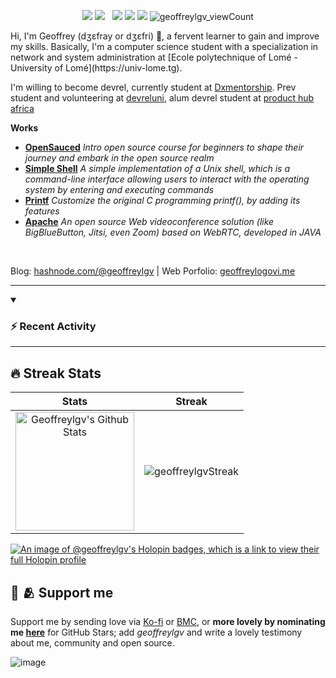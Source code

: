 <!-- **geoffreylgv/geoffreylgv** is a ✨ _special_ ✨ repository because its `README.md` (this file) appears on your GitHub profile. -->
<p align="center">
  <a href="https://ko-fi.com/geoffreylgv"><img src="https://img.shields.io/badge/Send love-F16061?style=for-the-badge&logo=ko-fi&logoColor=white"/></a>
  <a href="https://www.buymeacoffee.com/geoffreylgv"><img src="https://img.shields.io/badge/BMC-ffdd00?style=for-the-badge&logo=buy-me-a-coffee&logoColor=black"/></a>
  &nbsp;
  <a href="https://linkedin.com/in/geoffreylgv"><img src="https://img.shields.io/badge/linkedin-0077B5.svg?style=for-the-badge&logo=linkedin&logoColor=white"/></a>
  <a href="https://twitter.com/geoffreylgv"><img src="https://img.shields.io/badge/twitter-1DA1F2.svg?style=for-the-badge&logo=twitter&logoColor=white"/></a>
  <a href="https://geoffreylogovi.me/"><img src="https://img.shields.io/website-up-down-green-red/http/monip.org.svg?style=for-the-badge&logo=web&logoColor=white"/></a>
  <img src="https://komarev.com/ghpvc/?username=geoffreylgv&label=Profile%20views&color=0e75b6&style=for-the-badge" alt="geoffreylgv_viewCount" />
</p>
Hi, I'm Geoffrey (dʒɛfray or dʒɛfri) 🥲, a fervent learner to gain and improve my skills. Basically, I'm a computer science student with a specialization in network and system administration at [Ecole polytechnique of Lomé - University of Lomé](https://univ-lome.tg).

<!-- Currently student at [Africa Leadership X (ALX)](https://alxafrica.com), and preparing for Azure DevOps certification. -->
I'm willing to become devrel, currently student at [Dxmentorship](https://github.com/Dxmentorship). Prev student and volunteering at [devreluni](https://twitter.com/devreluni), alum devrel student at [product hub africa](https://twitter.com/producthubafri)  

**Works**
- **[OpenSauced](https://github.com/opensauced/intro)** _Intro open source course for beginners to shape their journey and embark in the open source realm_
- **[Simple Shell](https://github.com/geoffreylgv/simple_shell_preject)** _A simple implementation of a Unix shell, which is a command-line interface allowing users to interact with the operating system by entering and executing commands_  
- **[Printf](https://github.com/soofyane/printf)** _Customize the original C programming printf(), by adding its features_
- **[Apache](https://github.com/apache/openmeetings)** _An open source Web videoconference solution (like BigBlueButton, Jitsi, even Zoom) based on WebRTC, developed in JAVA_
<br/>

Blog: [hashnode.com/@geoffreylgv](https://hashnode.com/@geoffreylgv) | Web Porfolio: [geoffreylogovi.me](https://geoffreylogovi.me)

---

<details open>
  <summary><h3>⚡ Recent Activity</h3></summary>

<!--START_SECTION:activity-->

<!--END_SECTION:activity-->

</details>

---
## 🔥 Streak Stats

| Stats    | Streak    |
| :---: | :---: |
|<a href="https://github.com/geoffreylgv"><img alt="Geoffreylgv's Github Stats" src="https://github-readme-stats.vercel.app/api?username=geoffreylgv&show_icons=true&count_private=true&title_color=f69673&icon_color=1b93c9&show_owner=true" height="190px"/></a>|<img src="https://github-readme-streak-stats.herokuapp.com/?user=geoffreylgv&title_color=f69673&icon_color=1b93c9&show_owner=true" alt="geoffreylgvStreak"/>|

[![An image of @geoffreylgv's Holopin badges, which is a link to view their full Holopin profile](https://holopin.me/geoffreylgv)](https://holopin.io/@geoffreylgv)

## 💌 🫂 Support me
Support me by sending love via [Ko-fi](https://ko-fi.com/geoffreylgv) or [BMC](https://buymeacoffee.com/geoffreylgv), or **more lovely by nominating me [here](https://stars.github.com/)** for GitHub Stars; add *geoffreylgv* and write a lovely testimony about me, community and open source.

![image](https://github.com/geoffreylgv/geoffreylgv/assets/52314615/96c564c8-310d-4e48-92cd-9497cb734371)
